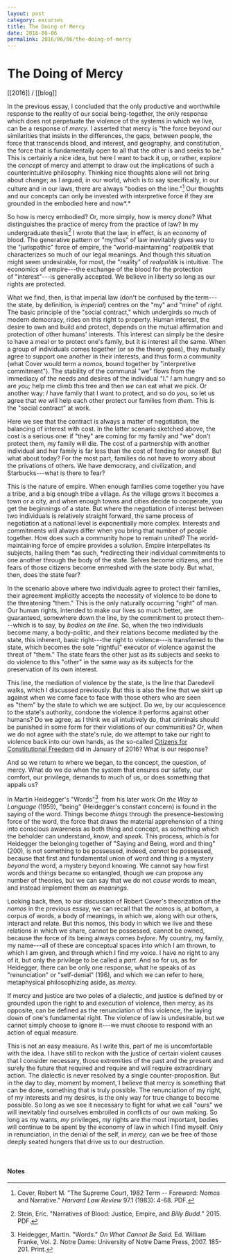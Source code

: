 ```yaml
---
layout: post
category: excurses
title: The Doing of Mercy
date: 2016-06-06
permalink: 2016/06/06/the-doing-of-mercy
---
```


# The Doing of Mercy

[[2016]] / [[blog]]

In the previous essay, I concluded that the only productive and worthwhile response to the reality of our social being-together, the only response which does not perpetuate the violence of the systems in which we live, can be a response of *mercy.* I asserted that mercy is "the force beyond our similarities that insists in the differences, the gaps, between people, the force that transcends blood, and interest, and geography, and constitution, the force that is fundamentally open to all that the other is and seeks to be." This is certainly a nice idea, but here I want to back it up, or rather, explore the *concept* of mercy and attempt to draw out the implications of such a counterintuitive philosophy. Thinking nice thoughts alone will not bring about change; as I argued, in our world, which is to say specifically, in our culture and in our laws, there are always "bodies on the line."[^1] Our thoughts and our concepts can only be invested with interpretive force if they are grounded in the embodied here and now*.*

So how is mercy embodied? Or, more simply, how is mercy *done*? What distinguishes the practice of mercy from the practice of law? In my undergraduate thesis[^2] I wrote that the law, in effect, is an economy of blood. The generative pattern or "mythos" of law inevitably gives way to the "jurispathic" force of empire, the "world-maintaining" *realpolitik* that characterizes so much of our legal meanings. And though this situation might seem undesirable, for most, the "reality" of *realpolitik* is intuitive. The economics of empire---the exchange of the blood for the protection of "interest"---is generally accepted. We believe in liberty so long as our rights are protected.

What we find, then, is that imperial law (don't be confused by the term---the state, by definition, is *imperial*) centres on the "my" and "mine" of *right.* The basic principle of the "social contract," which undergirds so much of modern democracy, rides on this right to property. Human interest, the desire to own and build and protect, depends on the mutual affirmation and protection of other humans' interests. This interest can simply be the desire to have a meal or to protect one's family, but it is interest all the same. When a group of individuals comes together (or so the theory goes), they mutually agree to support one another in their interests, and thus form a community (what Cover would term a *nomos,* bound together by "interpretive commitment"). The stability of the communal "we" flows from the immediacy of the needs and desires of the individual "I." *I* am hungry and so are *you;* help me climb this tree and then *we* can eat what we pick. Or another way: *I* have family that I want to protect, and so do *you,* so let us agree that *we* will help each other protect our families from *them.* This is the "social contract" at work.

Here we see that the contract is always a matter of negotiation, the balancing of interest with cost. In the latter scenario sketched above, the cost is a serious one: if "they" are coming for my family and "we" don't protect them, my family will die. The cost of a partnership with another individual and her family is far less than the cost of fending for oneself. But what about today? For the most part, families do not have to worry about the privations of others. We have democracy, and civilization, and Starbucks---what is there to fear?

This is the nature of empire. When enough families come together you have a tribe, and a big enough tribe a village. As the village grows it becomes a town or a city, and when enough towns and cities decide to cooperate, you get the beginnings of a state. But where the negotiation of interest between two individuals is relatively straight forward, the same process of negotiation at a national level is exponentially more complex. Interests and commitments will always differ when you bring that number of people together. How does such a community hope to remain united? The world-maintaining force of empire provides a solution. Empire interpellates its subjects, hailing them *as such, *redirecting their individual commitments to one another through the body of the state. Selves become citizens, and the fears of those citizens become enmeshed with the state body. But what, then, does the state fear?

In the scenario above where two individuals agree to protect their families, their agreement implicitly accepts the necessity of violence to be done to the threatening "them." This is the only naturally occurring "right" of man. Our human rights, intended to make our lives so much better, are guaranteed, somewhere down the line, by the commitment to protect them---which is to say, by *bodies on the line.* So, when the two individuals become many, a body-politic, and their relations become mediated by the state, this inherent, basic right---the right to violence---is transferred to the state, which becomes the sole "rightful" executor of violence against the threat of "them." The state fears the other just as its subjects and seeks to do violence to this "other" in the same way as its subjects for the preservation of its own interest.

This line, the mediation of violence by the state, is the line that Daredevil walks, which I discussed previously. But this is also the line that we skirt up against when we come face to face with those others who are seen as "them" by the state to which we are subject. Do we, by our acquiescence to the state's authority, condone the violence it performs against other humans? Do we agree, as I think we all intuitively do, that criminals should be punished in some form for their violations of our communities? Or, when we do not agree with the state's rule, do we attempt to take our right to violence back into our own hands, as the so-called [Citizens for Constitutional Freedom](https://en.wikipedia.org/wiki/Occupation_of_the_Malheur_National_Wildlife_Refuge) did in January of 2016? What is our response?

And so we return to where we began, to the concept, the question, of mercy. What do we do when the system that ensures our safety, our comfort, our privilege, demands to much of us, or does something that appals us?

In Martin Heidegger's "Words"[^3]  from his later work *On the Way to Language* (1959), "being" (Heidegger's constant concern) is found in the saying of the word. Things become *things* through the presence-bestowing force of the word, the force that draws the material apprehension of a thing into conscious awareness as both thing and concept, as something which the beholder can understand, know, and *speak.* This process, which is for Heidegger the belonging together of "Saying and Being, word and thing" (200), is not something to be possessed, indeed, *cannot* be possessed, because that first and fundamental union of word and thing is a mystery *beyond* the word, a mystery beyond knowing. We cannot say how first words and things became so entangled, though we can propose any number of theories, but we can say that we do not *cause* words to mean, and instead implement them *as meanings.*

Looking back, then, to our discussion of Robert Cover's theorization of the *nomos* in the previous essay, we can recall that the *nomos* is, at bottom, a corpus of words, a body of meanings, in which we, along with our others, interact and relate. But this nomos, this body in which we live and these relations in which we share, cannot be possessed, cannot be owned, because the force of its being always comes *before*. My country, my family, my name---all of these are conceptual spaces into which I am thrown, to which I am given, and through which I find my voice. I have no right to any of it, but only the privilege to be called a *part.* And so for us, as for Heidegger, there can be only one response, what he speaks of as "renunciation" or "self-denial" (196), and which we can refer to here, metaphysical philosophizing aside, as *mercy.*

If mercy and justice are two poles of a dialectic, and justice is defined by or grounded upon the right to and execution of violence, then mercy, as its opposite, can be defined as the renunciation of this violence, the laying down of one's fundamental right. The violence of law is undesirable, but we cannot simply choose to ignore it---we must choose to respond with an action of equal measure.

This is not an easy measure. As I write this, part of me is uncomfortable with the idea. I have still to reckon with the justice of certain violent causes that I consider necessary, those extremities of the past and the present and surely the future that required and require and will require extraordinary action. The dialectic is never resolved by a single counter-proposition. But in the day to day, moment by moment, I believe that mercy is something that can be done, something that is truly possible. The renunciation of my right, of my interests and my desires, is the only way for true change to become possible. So long as we see it necessary to fight for what we call "ours" we will inevitably find ourselves embroiled in conflicts of our own making. So long as *my* wants, *my* privileges, *my* rights are the most important, bodies will continue to be spent by the economy of law in which I find myself. Only in renunciation, in the denial of the self, in *mercy,* can we be free of those deeply seated hungers that drive us to our destruction.

<br>

#### Notes

[^1]: Cover, Robert M. "The Supreme Court, 1982 Term -- Foreword: *Nomos* and Narrative." *Harvard Law Review* 97.1 (1983): 4-68. PDF.

[^2]: Stein, Eric. "Narratives of Blood: Justice, Empire, and *Billy Budd.*" 2015. PDF.

[^3]: Heidegger, Martin. "Words." *On What Cannot Be Said.* Ed. William Franke, Vol. 2. Notre Dame: University of Notre Dame Press, 2007. 185-201. Print.

